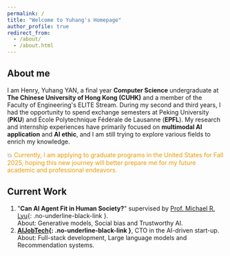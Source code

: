 ```yaml
---
permalink: /
title: "Welcome to Yuhang's Homepage"
author_profile: true
redirect_from: 
  - /about/
  - /about.html
---
```


## About me

I am Henry, Yuhang YAN, a final year **Computer Science** undergraduate at **The Chinese University of Hong Kong (CUHK)** and a member of the Faculty of Engineering's ELITE Stream. During my second and third years, I had the opportunity to spend exchange semesters at Peking University (**PKU**) and École Polytechnique Fédérale de Lausanne (**EPFL**). My research and internship experiences have primarily focused on **multimodal AI application** and **AI ethic**, and I am still trying to explore various fields to enrich my knowledge.

💥 <span style="color:#e89b00">Currently, I am applying to graduate programs in the United States for Fall 2025, hoping this new journey will better prepare me for my future academic and professional endeavors.</span>
<!--
Download my full CV [here](https://yany-henry.me/files/CV_YanYuhangHenry_EN.pdf).
-->
<!--
Download my full resume here 👉 ( [English](https://yany-henry.me/files/CV_YanYuhangHenry_EN.pdf) / [中文](https://yany-henry.me/files/CV_YanYuhangHenry_ZH.pdf) ).
-->

## Current Work

1. "**Can AI Agent Fit in Human Society?**" supervised by [Prof. Michael R. Lyu](https://www.cse.cuhk.edu.hk/people/faculty/michael-rung-tsong-lyu/){: .no-underline-black-link }.  
   About: Generative models, Social bias and Trustworthy AI.
1. **[AIJobTech](https://aijobtech.co/){: .no-underline-black-link }**, CTO in the AI-driven start-up.  
   About: Full-stack development, Large language models and Recommendation systems.


